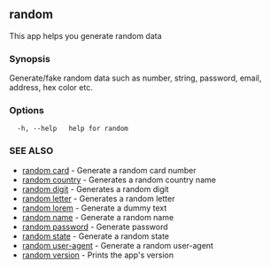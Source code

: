 ## random

This app helps you generate random data

### Synopsis

Generate/fake random data such as number, string, password, email,
address, hex color etc.

### Options

```
  -h, --help   help for random
```

### SEE ALSO

* [random card](random_card.md)	 - Generate a random card number
* [random country](random_country.md)	 - Generates a random country name
* [random digit](random_digit.md)	 - Generates a random digit
* [random letter](random_letter.md)	 - Generates a random letter
* [random lorem](random_lorem.md)	 - Generate a dummy text
* [random name](random_name.md)	 - Generate a random name
* [random password](random_password.md)	 - Generate password
* [random state](random_state.md)	 - Generate a random state
* [random user-agent](random_user-agent.md)	 - Generate a random user-agent
* [random version](random_version.md)	 - Prints the app's version


